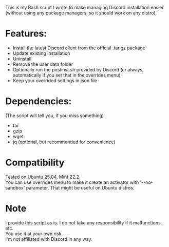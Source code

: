 This is my Bash script I wrote to make managing Discord installation easier (without using any package managers, so it should work on any distro).

# Features:
- Install the latest Discord client from the official .tar.gz package
- Update existing installation
- Uninstall
- Remove the user data folder
- Optionally run the postinst.sh provided by Discord (or always, automatically if you set that in the overrides menu)
- Keep your overrided settings in json file

# Dependencies:
(The script will tell you, if you miss something)
- tar
- gzip
- wget
- jq (optional, but recommended for convenience)

# Compatibility
Tested on Ubuntu 25.04, Mint 22.2\
You can use overrides menu to make it create an activator with '--no-sandbox' parameter. That might be useful on Ubuntu distros.

# Note
I provide this script as is. I do not take any responsibility if it malfunctions, etc.\
You use it at your own risk.\
I'm not affiliated with Discord in any way.
